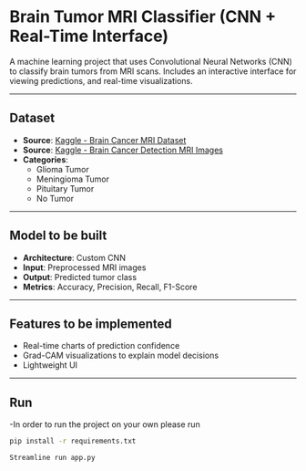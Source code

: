 # Brain Tumor MRI Classifier (CNN + Real-Time Interface)

A machine learning project that uses Convolutional Neural Networks (CNN) to classify brain tumors from MRI scans. Includes an interactive interface for viewing predictions, and real-time visualizations.

---

## Dataset

- **Source**: [Kaggle - Brain Cancer MRI Dataset](https://www.kaggle.com/datasets/orvile/brain-cancer-mri-dataset)
- **Source**: [Kaggle - Brain Cancer Detection MRI Images](https://www.kaggle.com/datasets/hamzahabib47/brain-cancer-detection-mri-images)
- **Categories**: 
  - Glioma Tumor
  - Meningioma Tumor
  - Pituitary Tumor
  - No Tumor

---

## Model to be built 

- **Architecture**: Custom CNN 
- **Input**: Preprocessed MRI images
- **Output**: Predicted tumor class
- **Metrics**: Accuracy, Precision, Recall, F1-Score

---

## Features to be implemented 

-  Real-time charts of prediction confidence
-  Grad-CAM visualizations to explain model decisions
-  Lightweight UI 

---

## Run

-In order to run the project on your own please run 

```bash
pip install -r requirements.txt
```

```bash 
Streamline run app.py
```


